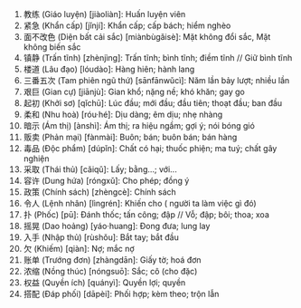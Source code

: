 1. 教练 (Giáo luyện) [jiàoliàn]: Huấn luyện viên
2. 紧急 (Khẩn cấp) [jǐnjí]: Khẩn cấp; cấp bách; hiểm nghèo
3. 面不改色 (Diện bất cải sắc) [miànbùgǎisè]: Mặt không đổi sắc, Mặt không biến sắc
4. 镇静 (Trấn tĩnh) [zhènjìng]: Trấn tĩnh; bình tĩnh; điềm tĩnh // Giữ bình tĩnh
5. 楼道 (Lâu đạo) [lóudào]: Hàng hiên; hành lang
6. 三番五次 (Tam phiên ngũ thứ) [sānfānwǔcì]: Năm lần bảy lượt; nhiều lần
7. 艰巨 (Gian cự) [jiānjù]: Gian khổ; nặng nề; khó khăn; gay go
8. 起初 (Khởi sơ) [qǐchū]: Lúc đầu; mới đầu; đầu tiên; thoạt đầu; ban đầu
9. 柔和 (Nhu hoà) [róu·hé]: Dịu dàng; êm dịu; nhẹ nhàng
10. 暗示 (Ám thị) [ànshì]: Ám thị; ra hiệu ngầm; gợi ý; nói bóng gió
11. 贩卖 (Phản mại) [fànmài]: Buôn; bán; buôn bán; bán hàng
12. 毒品 (Độc phẩm) [dúpǐn]: Chất có hại; thuốc phiện; ma tuý; chất gây nghiện
13. 采取 (Thái thủ) [cǎiqǔ]: Lấy; bằng...; với...
14. 容许 (Dung hứa) [róngxǔ]: Cho phép; đồng ý
15. 政策 (Chính sách) [zhèngcè]: Chính sách
16. 令人 (Lệnh nhân) [lìngrén]: Khiến cho ( người ta làm việc gì đó) 
17. 扑 (Phốc) [pū]: Đánh thốc; tấn công; đập // Vỗ; đập; bôi; thoa; xoa
18. 摇晃 (Dao hoảng) [yáo·huang]: Đong đưa; lung lay
19. 入手 (Nhập thủ) [rùshǒu]: Bắt tay; bắt đầu
20. 欠 (Khiếm) [qiàn]: Nợ; mắc nợ
21. 账单 (Trướng đơn) [zhàngdān]: Giấy tờ; hoá đơn
22. 浓缩 (Nồng thúc) [nóngsuō]: Sắc; cô (cho đặc)
23. 权益 (Quyền ích) [quányì]: Quyền lợi; quyền
24. 搭配 (Đáp phối) [dāpèi]: Phối hợp; kèm theo; trộn lẫn